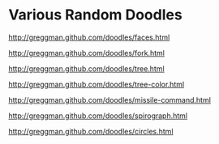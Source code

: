 Various Random Doodles
======================

http://greggman.github.com/doodles/faces.html

http://greggman.github.com/doodles/fork.html

http://greggman.github.com/doodles/tree.html

http://greggman.github.com/doodles/tree-color.html

http://greggman.github.com/doodles/missile-command.html

http://greggman.github.com/doodles/spirograph.html

http://greggman.github.com/doodles/circles.html

